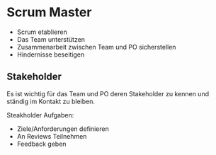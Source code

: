 # Scrum Master

- Scrum etablieren
- Das Team unterstützen
- Zusammenarbeit zwischen Team und PO sicherstellen
- Hindernisse beseitigen

## Stakeholder

Es ist wichtig für das Team und PO deren Stakeholder zu kennen und ständig im Kontakt zu bleiben.

Steakholder Aufgaben:

- Ziele/Anforderungen definieren
- An Reviews Teilnehmen
- Feedback geben